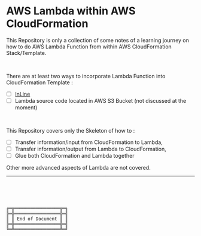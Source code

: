 # AWS Lambda within AWS CloudFormation

This Repository is only a collection of some notes of a learning journey on how to do AWS Lambda Function from within AWS CloudFormation Stack/Template.

<br>

There are at least two ways to incorporate Lambda Function into CloudFormation Template :
- [ ] [InLine](InLine/)
- [ ] Lambda source code located in AWS S3 Bucket (not discussed at the moment)

<br>

This Repository covers only the Skeleton of how to :
- [ ] Transfer information/input from CloudFormation to Lambda,
- [ ] Transfer information/output from Lambda to CloudFormation,
- [ ] Glue both CloudFormation and Lambda together

Other more advanced aspects of Lambda are not covered.



***

<br><br><br>
```
╔═╦═════════════════╦═╗
╠═╬═════════════════╬═╣
║ ║ End of Document ║ ║
╠═╬═════════════════╬═╣
╚═╩═════════════════╩═╝
```
<br><br><br>


